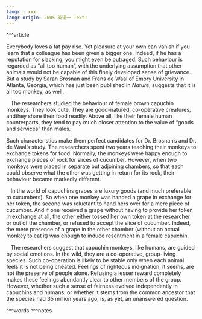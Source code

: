 ```yaml
---
langr : xxx
langr-origin: 2005-英语一-Text1
---
```


^^^article

Everybody loves a fat pay rise. Yet pleasure at your own can vanish if you learn that a colleague has been given a bigger one. Indeed, if he has a reputation for slacking, you might even be outraged. Such behaviour is regarded as “all too human”, with the underlying assumption that other animals would not be capable of this finely developed sense of grievance. But a study by Sarah Brosnan and Frans de Waal of Emory University in Atlanta, Georgia, which has just been published in _Nature_, suggests that it is all too monkey, as well.

   The researchers studied the behaviour of female brown capuchin monkeys. They look cute. They are good-natured, co-operative creatures, andthey share their food readily. Above all, like their female human counterparts, they tend to pay much closer attention to the value of “goods and services” than males.

Such characteristics make them perfect candidates for Dr. Brosnan’s and Dr. de Waal’s study. The researchers spent two years teaching their monkeys to exchange tokens for food. Normally, the monkeys were happy enough to exchange pieces of rock for slices of cucumber. However, when two monkeys were placed in separate but adjoining chambers, so that each could observe what the other was getting in return for its rock, their behaviour became markedly different.

   In the world of capuchins grapes are luxury goods (and much preferable to cucumbers). So when one monkey was handed a grape in exchange for her token, the second was reluctant to hand hers over for a mere piece of cucumber. And if one received a grape without having to provide her token in exchange at all, the other either tossed her own token at the researcher or out of the chamber, or refused to accept the slice of cucumber. Indeed, the mere presence of a grape in the other chamber (without an actual monkey to eat it) was enough to induce resentment in a female capuchin.

   The researchers suggest that capuchin monkeys, like humans, are guided by social emotions. In the wild, they are a co-operative, group-living species. Such co-operation is likely to be stable only when each animal feels it is not being cheated. Feelings of righteous indignation, it seems, are not the preserve of people alone. Refusing a lesser reward completely makes these feelings abundantly clear to other members of the group. However, whether such a sense of fairness evolved independently in capuchins and humans, or whether it stems from the common ancestor that the species had 35 million years ago, is, as yet, an unanswered question.




^^^words
^^^notes